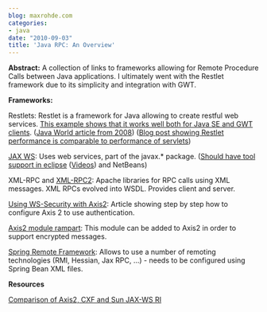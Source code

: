 ```yaml
---
blog: maxrohde.com
categories:
- java
date: "2010-09-03"
title: 'Java RPC: An Overview'
---
```


**Abstract:** A collection of links to frameworks allowing for Remote Procedure Calls between Java applications. I ultimately went with the Restlet framework due to its simplicity and integration with GWT.

**Frameworks:**

Restlets: Restlet is a framework for Java allowing to create restful web services. [This example shows that it works well both for Java SE and GWT clients](http://wiki.restlet.org/docs_2.0/13-restlet/21-restlet/318-restlet/303-restlet.html). ([Java World article from 2008](http://www.javaworld.com/javaworld/jw-12-2008/jw-12-rest-series-2.html)) ([Blog post showing Restlet performance is comparable to performance of servlets](http://www.naviquan.com/blog/restlet-framework))

[JAX WS](<http://java.dzone.com/articles/jax-ws-hello-world?utm_source=feedburner&utm_medium=feed&utm_campaign=Feed:+javalobby/frontpage+(Javalobby+/+Java+Zone)>): Uses web services, part of the javax.\* package. ([Should have tool support in eclipse](http://help.eclipse.org/help33/index.jsp?topic=/org.eclipse.stp.sc.doc/tasks/overview.html) ([Videos](http://wiki.eclipse.org/JAXWS/Videos)) and NetBeans)

XML-RPC and [XML-RPC2](http://ws.apache.org/xmlrpc/xmlrpc2/): Apache libraries for RPC calls using XML messages. XML RPCs evolved into WSDL. Provides client and server.

[Using WS-Security with Axis2](http://www.javaranch.com/journal/200709/web-services-authentication-axis2.html): Article showing step by step how to configure Axis 2 to use authentication.

[Axis2 module rampart](http://ws.apache.org/axis2/modules/rampart/1_0/security-module.html): This module can be added to Axis2 in order to support encrypted messages.

[Spring Remote Framework](http://static.springsource.org/spring/docs/2.0.x/reference/remoting.html): Allows to use a number of remoting technologies (RMI, Hessian, Jax RPC, ...) - needs to be configured using Spring Bean XML files.

**Resources**

[Comparison of Axis2, CXF and Sun JAX-WS RI](http://www.predic8.com/axis2-cxf-jax-ws-comparison.htm)
